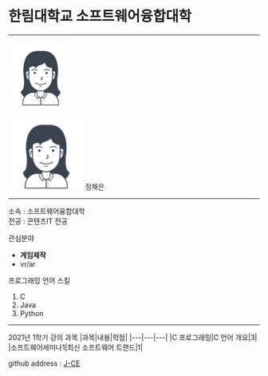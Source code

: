 # 한림대학교 소프트웨어융합대학
---
![이력서사진](jce.png)

<img src=jce.png height=150 widht=150>
정채은

---

소속 : 소프트웨어융합대학   
전공 : 콘텐츠IT 전공

관심분야
* **게임제작** 
* vr/ar

프로그래밍 언어 스킬
1. C
2. Java
3. Python

---------------

2021년 1학기 강의 과목
|과목|내용|학점|
|---|---|---|
|C 프로그래밍|C 언어 개요|3|
|소프트웨어세미나1|최신 소프트웨어 트랜드|1|

github address : [J-CE][github]

[github]:https://github.com/chaenning
